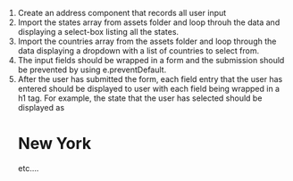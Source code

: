 1. Create an address component that records all user input
2. Import the states array from assets folder and loop throuh the data and displaying a select-box listing all the states.
3. Import the countries array from the assets folder and loop through the data displaying a dropdown with a list of countries to select from.
4. The input fields should be wrapped in a form and the submission should be prevented by using e.preventDefault.
5. After the user has submitted the form, each field entry that the user has entered should be displayed to user with each field being wrapped in a h1 tag. For example, the state that the user has selected should be displayed as <h1>New York</h1> etc....
